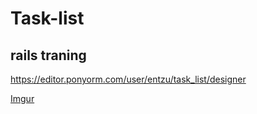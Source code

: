 # Task-list

## rails traning

https://editor.ponyorm.com/user/entzu/task_list/designer

[Imgur](https://i.imgur.com/fKVtfsd.jpg)